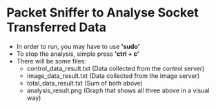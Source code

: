 # Packet Sniffer to Analyse Socket Transferred Data

- In order to run, you may have to use **'sudo'**
- To stop the analysis, simple press **'ctrl + c'**
- There will be some files:
  - control_data_result.txt (Data collected from the control server)
  - image_data_result.txt (Data collected from the image server)
  - total_data_result.txt (Sum of both above)
  - analysis_result.png (Graph that shows all three above in a visual way)
